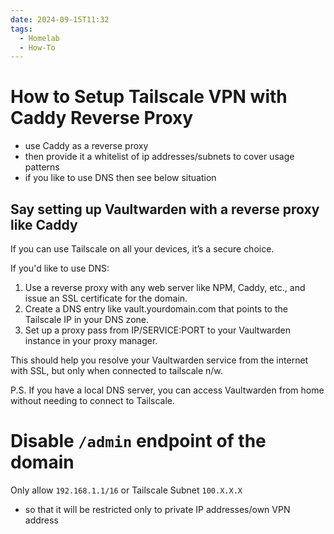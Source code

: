```yaml
---
date: 2024-09-15T11:32
tags:
  - Homelab
  - How-To
---
```


<!-- 2024-09-15-1132 (September 15, 2024 11:32:39 AM) -->

# How to Setup Tailscale VPN with Caddy Reverse Proxy

- use Caddy as a reverse proxy
- then provide it a whitelist of ip addresses/subnets to cover usage patterns
- if you like to use DNS then see below situation

## Say setting up Vaultwarden with a reverse proxy like Caddy

If you can use Tailscale on all your devices, it’s a secure choice.

If you'd like to use DNS:

1. Use a reverse proxy with any web server like NPM, Caddy, etc., and issue an SSL certificate for the domain.
2. Create a DNS entry like vault.yourdomain.com that points to the Tailscale IP in your DNS zone.
3. Set up a proxy pass from IP/SERVICE:PORT to your Vaultwarden instance in your proxy manager.

This should help you resolve your Vaultwarden service from the internet with SSL, but only when connected to tailscale n/w.

P.S. If you have a local DNS server, you can access Vaultwarden from home without needing to connect to Tailscale.

# Disable `/admin` endpoint of the domain

Only allow `192.168.1.1/16` or Tailscale Subnet `100.X.X.X`

- so that it will be restricted only to private IP addresses/own VPN address
